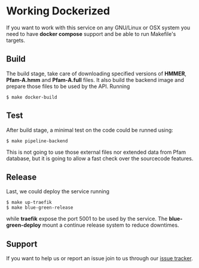 # Working Dockerized

If you want to work with this service on any GNU/Linux or OSX system you need to have **docker compose** support and be able to run Makefile's targets.

## Build

The build stage, take care of downloading specified versions of **HMMER**, **Pfam-A.hmm** and **Pfam-A.full** files. It also build the backend image and prepare those files to be used by the API. Running

    $ make docker-build


## Test

After build stage, a minimal test on the code could be runned using:

    $ make pipeline-backend

 This is not going to use those external files nor extended data from Pfam database, but it is going to allow a fast check over the sourcecode features.


## Release

Last, we could deploy the service running

    $ make up-traefik
    $ make blue-green-release

while **traefik** expose the port 5001 to be used by the service. The **blue-green-deploy** mount a continue release system to reduce downtimes.


## Support

If you want to help us or report an issue join to us through our [issue tracker](https://wichi.no-ip.org/leloir/pfamserver/issues).
